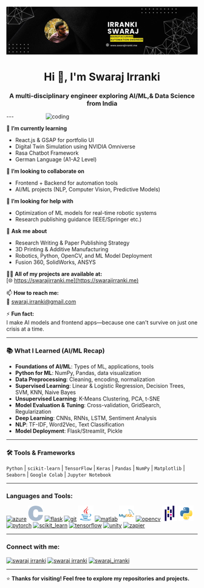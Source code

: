![logo](https://github.com/swaraj-dev85/Swaraj/blob/main/GitHub%20Banner.jpg)

<h1 align="center">Hi 👋, I'm Swaraj Irranki</h1>
<h3 align="center">A multi-disciplinary engineer exploring AI/ML,& Data Science from India</h3>
<img align="right"alt="coding"width="400"src="https://media0.giphy.com/media/v1.Y2lkPTc5MGI3NjExM3NjYTdkNjN1MDZzbnNpM250Mjc3N3VhbnYwYjZ3b2NodGtlMWp0ZSZlcD12MV9pbnRlcm5hbF9naWZfYnlfaWQmY3Q9Zw/qgQUggAC3Pfv687qPC/giphy.gif">
---

🌱 **I’m currently learning**
- React.js & GSAP for portfolio UI  
- Digital Twin Simulation using NVIDIA Omniverse  
- Rasa Chatbot Framework  
- German Language (A1-A2 Level)

👯 **I’m looking to collaborate on**
- Frontend + Backend for automation tools  
- AI/ML projects (NLP, Computer Vision, Predictive Models)

🤝 **I’m looking for help with**
- Optimization of ML models for real-time robotic systems  
- Research publishing guidance (IEEE/Springer etc.)

💬 **Ask me about**
- Research Writing & Paper Publishing Strategy  
- 3D Printing & Additive Manufacturing  
- Robotics, Python, OpenCV, and ML Model Deployment  
- Fusion 360, SolidWorks, ANSYS

👨‍💻 **All of my projects are available at:**  
[🌐 https://swarajirranki.me](https://swarajirranki.me)

📫 **How to reach me:**  
📧 swaraj.irranki@gmail.com

⚡ **Fun fact:**  
I make AI models and frontend apps—because one can't survive on just one crisis at a time.

---



### 📚 What I Learned (AI/ML Recap)

- **Foundations of AI/ML**: Types of ML, applications, tools  
- **Python for ML**: NumPy, Pandas, data visualization  
- **Data Preprocessing**: Cleaning, encoding, normalization  
- **Supervised Learning**: Linear & Logistic Regression, Decision Trees, SVM, KNN, Naive Bayes  
- **Unsupervised Learning**: K-Means Clustering, PCA, t-SNE  
- **Model Evaluation & Tuning**: Cross-validation, GridSearch, Regularization  
- **Deep Learning**: CNNs, RNNs, LSTM, Sentiment Analysis  
- **NLP**: TF-IDF, Word2Vec, Text Classification  
- **Model Deployment**: Flask/Streamlit, Pickle

---

### 🛠️ Tools & Frameworks

`Python` | `scikit-learn` | `TensorFlow` | `Keras` | `Pandas` | `NumPy` | `Matplotlib` | `Seaborn` | `Google Colab` | `Jupyter Notebook`

---

<h3 align="left">Languages and Tools:</h3>
<p align="left">
<a href="https://azure.microsoft.com/en-in/" target="_blank" rel="noreferrer"><img src="https://www.vectorlogo.zone/logos/microsoft_azure/microsoft_azure-icon.svg" alt="azure" width="40" height="40"/></a>
<a href="https://www.cprogramming.com/" target="_blank" rel="noreferrer"><img src="https://raw.githubusercontent.com/devicons/devicon/master/icons/c/c-original.svg" alt="c" width="40" height="40"/></a>
<a href="https://flask.palletsprojects.com/" target="_blank" rel="noreferrer"><img src="https://www.vectorlogo.zone/logos/pocoo_flask/pocoo_flask-icon.svg" alt="flask" width="40" height="40"/></a>
<a href="https://git-scm.com/" target="_blank" rel="noreferrer"><img src="https://www.vectorlogo.zone/logos/git-scm/git-scm-icon.svg" alt="git" width="40" height="40"/></a>
<a href="https://www.java.com" target="_blank" rel="noreferrer"><img src="https://raw.githubusercontent.com/devicons/devicon/master/icons/java/java-original.svg" alt="java" width="40" height="40"/></a>
<a href="https://www.mathworks.com/" target="_blank" rel="noreferrer"><img src="https://upload.wikimedia.org/wikipedia/commons/2/21/Matlab_Logo.png" alt="matlab" width="40" height="40"/></a>
<a href="https://www.mysql.com/" target="_blank" rel="noreferrer"><img src="https://raw.githubusercontent.com/devicons/devicon/master/icons/mysql/mysql-original-wordmark.svg" alt="mysql" width="40" height="40"/></a>
<a href="https://opencv.org/" target="_blank" rel="noreferrer"><img src="https://www.vectorlogo.zone/logos/opencv/opencv-icon.svg" alt="opencv" width="40" height="40"/></a>
<a href="https://pandas.pydata.org/" target="_blank" rel="noreferrer"><img src="https://raw.githubusercontent.com/devicons/devicon/2ae2a900d2f041da66e950e4d48052658d850630/icons/pandas/pandas-original.svg" alt="pandas" width="40" height="40"/></a>
<a href="https://www.python.org" target="_blank" rel="noreferrer"><img src="https://raw.githubusercontent.com/devicons/devicon/master/icons/python/python-original.svg" alt="python" width="40" height="40"/></a>
<a href="https://pytorch.org/" target="_blank" rel="noreferrer"><img src="https://www.vectorlogo.zone/logos/pytorch/pytorch-icon.svg" alt="pytorch" width="40" height="40"/></a>
<a href="https://scikit-learn.org/" target="_blank" rel="noreferrer"><img src="https://upload.wikimedia.org/wikipedia/commons/0/05/Scikit_learn_logo_small.svg" alt="scikit_learn" width="40" height="40"/></a>
<a href="https://www.tensorflow.org" target="_blank" rel="noreferrer"><img src="https://www.vectorlogo.zone/logos/tensorflow/tensorflow-icon.svg" alt="tensorflow" width="40" height="40"/></a>
<a href="https://unity.com/" target="_blank" rel="noreferrer"><img src="https://www.vectorlogo.zone/logos/unity3d/unity3d-icon.svg" alt="unity" width="40" height="40"/></a>
<a href="https://zapier.com" target="_blank" rel="noreferrer"><img src="https://www.vectorlogo.zone/logos/zapier/zapier-icon.svg" alt="zapier" width="40" height="40"/></a>
</p>

---

<h3 align="left">Connect with me:</h3>
<p align="left">
<a href="https://linkedin.com/in/irranki-swaraj" target="blank"><img align="center" src="https://raw.githubusercontent.com/rahuldkjain/github-profile-readme-generator/master/src/images/icons/Social/linked-in-alt.svg" alt="swaraj irranki" height="30" width="40" /></a>
<a href="https://fb.com/swaraj irranki" target="blank"><img align="center" src="https://raw.githubusercontent.com/rahuldkjain/github-profile-readme-generator/master/src/images/icons/Social/facebook.svg" alt="swaraj irranki" height="30" width="40" /></a>
<a href="https://instagram.com/swaraj_irranki" target="blank"><img align="center" src="https://raw.githubusercontent.com/rahuldkjain/github-profile-readme-generator/master/src/images/icons/Social/instagram.svg" alt="swaraj_irranki" height="30" width="40" /></a>
</p>

---

⭐ **Thanks for visiting! Feel free to explore my repositories and projects.**
